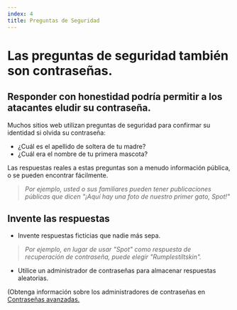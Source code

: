 ```yaml
---
index: 4
title: Preguntas de Seguridad
---
```

# Las preguntas de seguridad también son contraseñas.

## Responder con honestidad podría permitir a los atacantes eludir su contraseña.

Muchos sitios web utilizan preguntas de seguridad para confirmar su identidad si olvida su contraseña:

*   ¿Cuál es el apellido de soltera de tu madre?
*   ¿Cuál era el nombre de tu primera mascota?

Las respuestas reales a estas preguntas son a menudo información pública, o se pueden encontrar fácilmente.

> *Por ejemplo, usted o sus familiares pueden tener publicaciones públicas que dicen "¡Aquí hay una foto de nuestro primer gato, Spot!"*

## Invente las respuestas

*   Invente respuestas ficticias que nadie más sepa.

> *Por ejemplo, en lugar de usar "Spot" como respuesta de recuperación de contraseña, puede elegir "Rumplestiltskin".*

*   Utilice un administrador de contraseñas para almacenar respuestas aleatorias.

(Obtenga información sobre los administradores de contraseñas en [Contraseñas avanzadas.](umbrella://information/passwords/advanced)